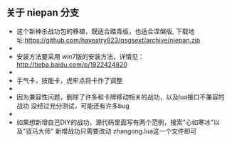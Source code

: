 关于 niepan 分支 
----------

* 这个新神杀战功包的移植，既适合踏青版，也适合涅槃版, 
下载地址:https://github.com/haveatry823/qsgsext/archive/niepan.zip
*  
* 安装方法要采用 win7版的安装方法，详情见：http://tieba.baidu.com/p/1922424820
*  
* 手气卡，技能卡，虎牢点将卡作了调整
* 
* 因为兼容性问题，删除了许多和卡牌移动相关的战功，以及lua接口不兼容的战功
没经过充分测试，可能还有许多bug
* 
* 如果想新增自己DIY的战功，源代码里面写有两个范例，搜索"心如寒冰"以及"驭马大师"
新增战功只需要改动 zhangong.lua这一个文件即可

    

